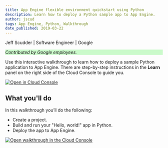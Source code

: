 ```yaml
---
title: App Engine flexible environment quickstart using Python
description: Learn how to deploy a Python sample app to App Engine.
author: jscud
tags: App Engine, Python, Walkthrough
date_published: 2019-03-22
---
```


Jeff Scudder | Software Engineer | Google

<p style="background-color:#CAFACA;"><i>Contributed by Google employees.</i></p>

Use this interactive walkthrough to learn how to deploy a sample Python 
application to App Engine. There are step-by-step instructions in the 
**Learn** panel on the right side of the Cloud Console to guide you.

[![Open in Cloud Console](https://walkthroughs.googleusercontent.com/tutorial/resources/open-in-console-button.svg)](https://console.cloud.google.com/getting-started?tutorial=python_mvms_quickstart)

## What you'll do

In this walkthrough you’ll do the following:

* Create a project.
* Build and run your "Hello, world!" app in Python.
* Deploy the app to App Engine.

[![Open walkthrough in the Cloud Console](https://storage.googleapis.com/gcp-community/tutorials/python-mvms-quickstart/tutorial.png)](https://console.cloud.google.com/getting-started?tutorial=python_mvms_quickstart)
